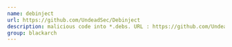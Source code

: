 ```yaml
---
name: debinject
url: https://github.com/UndeadSec/Debinject
description: malicious code into *.debs. URL : https://github.com/UndeadSec/Debinject Groups : blackarch blackarch-backdoor
group: blackarch
---
```

